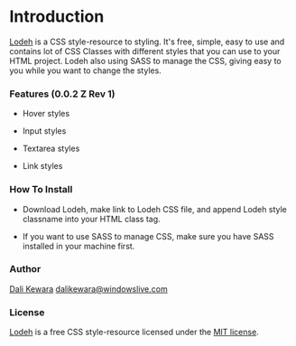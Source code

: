 # Introduction

[Lodeh](http://dalikewara.com/project/lodeh) is a CSS style-resource to styling. It's free, simple, easy to use and contains lot of CSS Classes with different styles that you can use to your HTML project. Lodeh also using SASS to manage the CSS, giving easy to you while you want to change the styles.

### Features (0.0.2 Z Rev 1)

- Hover styles

- Input styles

- Textarea styles

- Link styles

### How To Install

- Download Lodeh, make link to Lodeh CSS file, and append Lodeh style classname into your HTML class tag.

- If you want to use SASS to manage CSS, make sure you have SASS installed in your machine first.

### Author

[Dali Kewara](http://dalikewara.com) [<dalikewara@windowslive.com>](mailto:dalikewara@windowslice.com)

### License

[Lodeh](http://dalikewara.com/project/lodeh) is a free CSS style-resource licensed under the [MIT license](http://opensource.org/licenses/MIT).
